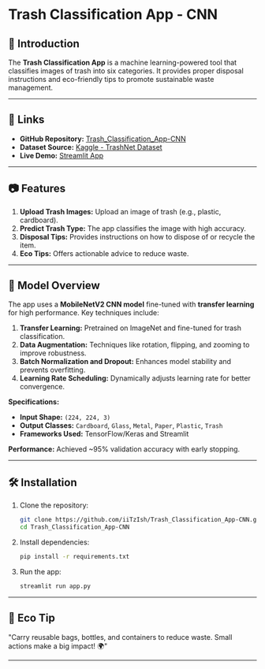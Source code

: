 # Trash Classification App - CNN

## 🌟 Introduction
The **Trash Classification App** is a machine learning-powered tool that classifies images of trash into six categories. It provides proper disposal instructions and eco-friendly tips to promote sustainable waste management.

---

## 🔗 Links
- **GitHub Repository:** [Trash_Classification_App-CNN](https://github.com/iiTzIsh/Trash_Classification_App-CNN)  
- **Dataset Source:** [Kaggle - TrashNet Dataset](https://www.kaggle.com/datasets/feyzazkefe/trashnet)  
- **Live Demo:** [Streamlit App](https://ish-trash-classify.streamlit.app/)

---

## 📷 Features
1. **Upload Trash Images:** Upload an image of trash (e.g., plastic, cardboard).  
2. **Predict Trash Type:** The app classifies the image with high accuracy.  
3. **Disposal Tips:** Provides instructions on how to dispose of or recycle the item.  
4. **Eco Tips:** Offers actionable advice to reduce waste.

---

## 🧠 Model Overview
The app uses a **MobileNetV2 CNN model** fine-tuned with **transfer learning** for high performance. Key techniques include:
1. **Transfer Learning:** Pretrained on ImageNet and fine-tuned for trash classification.
2. **Data Augmentation:** Techniques like rotation, flipping, and zooming to improve robustness.
3. **Batch Normalization and Dropout:** Enhances model stability and prevents overfitting.
4. **Learning Rate Scheduling:** Dynamically adjusts learning rate for better convergence.

**Specifications:**
- **Input Shape:** `(224, 224, 3)`  
- **Output Classes:** `Cardboard`, `Glass`, `Metal`, `Paper`, `Plastic`, `Trash`  
- **Frameworks Used:** TensorFlow/Keras and Streamlit  

**Performance:** Achieved ~95% validation accuracy with early stopping.

---

## 🛠️ Installation

1. Clone the repository:
   ```bash
   git clone https://github.com/iiTzIsh/Trash_Classification_App-CNN.git
   cd Trash_Classification_App-CNN
   ```

2. Install dependencies:
   ```bash
   pip install -r requirements.txt
   ```

3. Run the app:
   ```bash
   streamlit run app.py
   ```

---


## 🌱 Eco Tip
"Carry reusable bags, bottles, and containers to reduce waste. Small actions make a big impact! 🌍"

---
